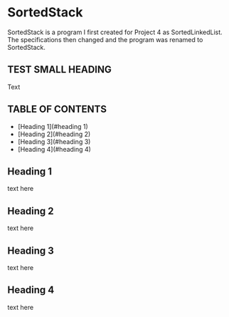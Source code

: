 # SortedStack

SortedStack is a program I first created for Project 4 as SortedLinkedList.  The specifications then changed and the program was renamed to SortedStack.

## TEST SMALL HEADING

Text

## TABLE OF CONTENTS

- [Heading 1](#heading 1)
- [Heading 2](#heading 2)
- [Heading 3](#heading 3)
- [Heading 4](#heading 4)

## Heading 1

text here

## Heading 2

text here

## Heading 3

text here

## Heading 4

text here
